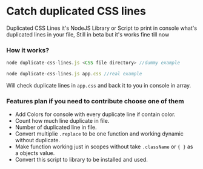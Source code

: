 # Catch duplicated CSS lines
Duplicated CSS Lines it's NodeJS Library or Script to print in console what's duplicated lines in your file, Still in beta but it's works fine till now

### How it works?

```js
node duplicate-css-lines.js <CSS file directory> //dummy example

node duplicate-css-lines.js app.css //real example
```
Will check duplicate lines in `app.css` and back it to you in console in array.

### Features plan if you need to contribute choose one of them 
- Add Colors for console with every duplicate line if contain color.
- Count how much line duplicate in file.
- Number of duplicated line in file.
- Convert multiplie `.replace` to be one function and working dynamic without duplicate.
- Make function working just in scopes without take `.className` or `{ }` as a objects value.
- Convert this script to library to be installed and used.